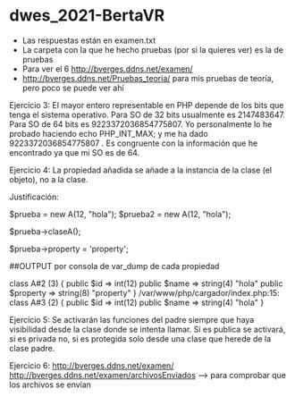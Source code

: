 # dwes_2021-BertaVR
 - Las respuestas están en examen.txt
 - La carpeta con la que he hecho pruebas (por si la quieres ver) es la de pruebas
 - Para ver el 6 http://bverges.ddns.net/examen/
 - http://bverges.ddns.net/Pruebas_teoria/ para mis pruebas de teoría, pero poco se puede ver ahí 

 Ejercicio 3:
El mayor entero representable en PHP depende de los bits que tenga el sistema operativo.
Para SO de 32 bits usualmente es 2147483647. Para SO de 64 bits es 9223372036854775807. Yo personalmente 
lo he probado haciendo echo PHP_INT_MAX; y me ha dado 9223372036854775807 . Es congruente 
con la información que he encontrado ya que mi SO es de 64.


Ejercicio 4:
La propiedad añadida se añade a la instancia de la clase (el objeto), no a la clase.

Justificación:

$prueba = new A(12, "hola");
$prueba2 = new A(12, "hola");

$prueba->claseA();

$prueba->property = 'property';



##OUTPUT por consola de var_dump de cada propiedad

class A#2 (3) {
  public $id =>
  int(12)
  public $name =>
  string(4) "hola"
  public $property =>
  string(8) "property"
}
/var/www/php/cargador/index.php:15:
class A#3 (2) {
  public $id =>
  int(12)
  public $name =>
  string(4) "hola"
}

Ejercicio 5:
Se activarán las funciones del padre siempre que haya visibilidad desde la clase donde se 
intenta llamar. Si es publica se activará, si es privada no, si es protegida solo desde una clase que herede 
de la clase padre.

Ejercicio 6:
http://bverges.ddns.net/examen/
http://bverges.ddns.net/examen/archivosEnviados --> para comprobar que los archivos se envían
